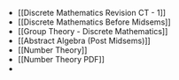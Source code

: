 - [[Discrete Mathematics Revision CT - 1]]
- [[Discrete Mathematics Before Midsems]]
- [[Group Theory - Discrete Mathematics]]
- [[Abstract Algebra (Post Midsems)]]
- [[Number Theory]]
- [[Number Theory PDF]]
-